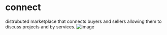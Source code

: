 # connect
distrubuted marketplace that connects buyers and sellers allowing them to discuss projects and by services. 
![image](https://github.com/pgtheman1/connect/assets/100100596/62379658-f049-4c9c-8056-961f1871f539)
